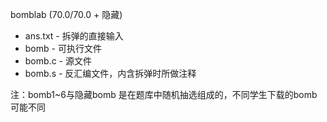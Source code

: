bomblab (70.0/70.0 + 隐藏)

* ans.txt - 拆弹的直接输入
* bomb - 可执行文件
* bomb.c - 源文件
* bomb.s - 反汇编文件，内含拆弹时所做注释

注：bomb1~6与隐藏bomb 是在题库中随机抽选组成的，不同学生下载的bomb可能不同
